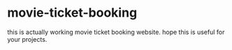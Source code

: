 # movie-ticket-booking
this is actually working movie ticket booking website. 
hope this is useful for your projects.
